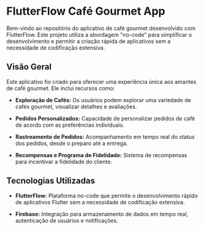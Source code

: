 # FlutterFlow Café Gourmet App

Bem-vindo ao repositório do aplicativo de café gourmet desenvolvido com FlutterFlow. Este projeto utiliza a abordagem "no-code" para simplificar o desenvolvimento e permitir a criação rápida de aplicativos sem a necessidade de codificação extensiva.

## Visão Geral

Este aplicativo foi criado para oferecer uma experiência única aos amantes de café gourmet. Ele inclui recursos como:

- **Exploração de Cafés:** Os usuários podem explorar uma variedade de cafés gourmet, visualizar detalhes e avaliações.

- **Pedidos Personalizados:** Capacidade de personalizar pedidos de café de acordo com as preferências individuais.

- **Rastreamento de Pedidos:** Acompanhamento em tempo real do status dos pedidos, desde o preparo até a entrega.

- **Recompensas e Programa de Fidelidade:** Sistema de recompensas para incentivar a fidelidade do cliente.

## Tecnologias Utilizadas

- **FlutterFlow:** Plataforma no-code que permite o desenvolvimento rápido de aplicativos Flutter sem a necessidade de codificação extensiva.

- **Firebase:** Integração para armazenamento de dados em tempo real, autenticação de usuários e notificações.

